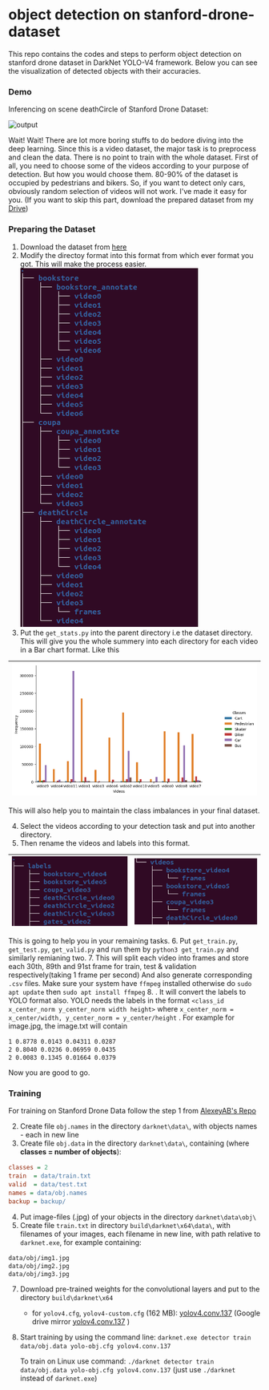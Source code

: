 # object detection on stanford-drone-dataset
This repo contains the codes and steps to perform object detection on stanford drone dataset in DarkNet YOLO-V4 framework. Below you can see the visualization of detected objects with their accuracies.
### Demo 
Inferencing on scene deathCircle of Stanford Drone Dataset:

![output](https://github.com/soumyadbanik/object-detection-on-aerial-images/blob/main/results/output2.gif)

Wait! Wait! There are lot more boring stuffs to do bedore diving into the deep learning. Since this is a video dataset, the major task is to preprocess and clean the data. There is no point to train with the whole dataset. First of all, you need to choose some of the videos according to your purpose of detection. But how you would choose them. 80-90% of the dataset is occupied by pedestrians and bikers. So, if you want to detect only cars, obviously random selection of videos will not work. I've made it easy for you.
(If you want to skip this part, download the prepared dataset from my [Drive](https://drive.google.com/drive/folders/1fxhziv-1ZB5mPqS2aNDAfdJdPCxVL1T-?usp=sharing))

### Preparing the Dataset

1. Download the dataset from [here](https://cvgl.stanford.edu/projects/uav_data/)
2. Modify the directoy format into this format from which ever format you got. This will make the process easier. ![fileformat](https://github.com/soumyadbanik/object-detection-on-aerial-videos/blob/main/misc/Screenshot%20from%202021-06-30%2020-22-04.png)
3. Put the `get_stats.py` into the parent directory i.e the dataset directory. This will give you the whole summery into each directory for each video in a Bar chart format. Like this 

| ![bar](https://github.com/soumyadbanik/object-detection-on-aerial-videos/blob/main/misc/vid_data.png) | 
|---|

This will also help you to maintain the class imbalances in your final dataset.

4. Select the videos according to your detection task and put into another directory.
5. Then rename the videos and labels into this format.

| ![img1](https://github.com/soumyadbanik/object-detection-on-aerial-videos/blob/main/misc/Screenshot%20from%202021-06-30%2021-05-32.png) | ![img2](https://github.com/soumyadbanik/object-detection-on-aerial-videos/blob/main/misc/Screenshot%20from%202021-06-30%2021-06-21.png) |
|---|---|
 
 This is going to help you in your remaining tasks.
6. Put `get_train.py`, `get_test.py`, `get_valid.py` and run them by
    `python3 get_train.py` and similarly remianing two.
7. This will split each video into frames and store each 30th, 89th and 91st frame for train, test & validation respectively(taking 1 frame per second) And also generate corresponding `.csv` files. Make sure your system have `ffmpeg` installed otherwise do 
 `sudo apt update` then `sudo apt install ffmpeg`
8. . It will convert the labels to YOLO format also. YOLO needs the labels in the format `<class_id x_center_norm y_center_norm width height>` where `x_center_norm = x_center/width, y_center_norm = y_center/height` . For example for image.jpg, the image.txt will contain 
```csv
1 0.8778 0.0143 0.04311 0.0287
2 0.8040 0.0236 0.06959 0.0435
2 0.0083 0.1345 0.01664 0.0379
```
  Now you are good to go. 

### Training

For training on Stanford Drone Data follow the step 1 from [AlexeyAB's Repo](https://github.com/AlexeyAB/darknet#how-to-train-to-detect-your-custom-objects)

2. Create file `obj.names` in the directory `darknet\data\`, with objects names - each in new line
3. Create file `obj.data` in the directory `darknet\data\`, containing (where **classes = number of objects**):

  ```ini
  classes = 2
  train  = data/train.txt
  valid  = data/test.txt
  names = data/obj.names
  backup = backup/
  ```

4. Put image-files (.jpg) of your objects in the directory `darknet\data\obj\`
5. Create file `train.txt` in directory `build\darknet\x64\data\`, with filenames of your images, each filename in new line, with path relative to `darknet.exe`, for example containing:

  ```csv
  data/obj/img1.jpg
  data/obj/img2.jpg
  data/obj/img3.jpg
  ```

7. Download pre-trained weights for the convolutional layers and put to the directory `build\darknet\x64`
    - for `yolov4.cfg`, `yolov4-custom.cfg` (162 MB): [yolov4.conv.137](https://github.com/AlexeyAB/darknet/releases/download/darknet_yolo_v3_optimal/yolov4.conv.137) (Google drive mirror [yolov4.conv.137](https://drive.google.com/open?id=1JKF-bdIklxOOVy-2Cr5qdvjgGpmGfcbp) )
    
8. Start training by using the command line: `darknet.exe detector train data/obj.data yolo-obj.cfg yolov4.conv.137`

   To train on Linux use command: `./darknet detector train data/obj.data yolo-obj.cfg yolov4.conv.137` (just use `./darknet` instead of `darknet.exe`)
